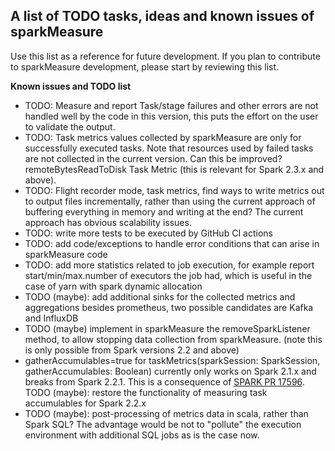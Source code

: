 ## A list of TODO tasks, ideas and known issues of sparkMeasure

Use this list as a reference for future development. 
If you plan to contribute to sparkMeasure development, please start by reviewing this list.


**Known issues and TODO list**
   * TODO: Measure and report Task/stage failures and other errors are not handled well by the code in this version, this puts the effort
     on the user to validate the output.
   * TODO: Task metrics values collected by sparkMeasure are only for successfully executed tasks. Note that 
     resources used by failed tasks are not collected in the current version. Can this be improved?
     remoteBytesReadToDisk Task Metric (this is relevant for Spark 2.3.x and above).     
   * TODO: Flight recorder mode, task metrics, find ways to write metrics out to output files incrementally, 
     rather than using the current approach of buffering everything in memory and writing at the end? 
     The current approach has obvious scalability issues.
   * TODO: write more tests to be executed by GitHub CI actions
   * TODO: add code/exceptions to  handle error conditions that can arise in sparkMeasure code
   * TODO: add more statistics related to job execution, for example report start/min/max.number of executors
     the job had, which is useful in the case of yarn with spark dynamic allocation
   * TODO (maybe): add additional sinks for the collected metrics and aggregations besides prometheus,
     two possible candidates are Kafka and InfluxDB
   * TODO (maybe) implement in sparkMeasure the removeSparkListener method, to allow stopping data collection 
     from sparkMeasure. (note this is only possible from Spark versions 2.2 and above)
   * gatherAccumulables=true for taskMetrics(sparkSession: SparkSession, gatherAccumulables: Boolean) 
     currently only works on Spark 2.1.x and breaks from Spark 2.2.1. This is a consequence of
      [SPARK PR 17596](https://github.com/apache/spark/pull/17596).  
      TODO (maybe): restore the functionality of measuring task accumulables for Spark 2.2.x
   * TODO (maybe): post-processing of metrics data in scala, rather than Spark SQL? 
     The advantage would be not to "pollute" the execution environment with additional SQL jobs as is the case now.
